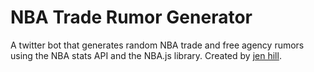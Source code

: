 # NBA Trade Rumor Generator

A twitter bot that generates random NBA trade and free agency rumors using the NBA stats API and the NBA.js library.
Created by [jen hill](http://jh-sound.com).
